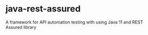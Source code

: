 # java-rest-assured
A framework for API automation testing with using Java 11 and REST Assured library
